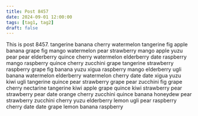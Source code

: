 ```yaml
---
title: Post 8457
date: 2024-09-01 12:00:00
tags: [tag1, tag2]
draft: false
---
```

This is post 8457.
tangerine
banana
cherry
watermelon
tangerine
fig
apple
banana
grape
fig
mango
watermelon
pear
strawberry
mango
apple
yuzu
pear
pear
elderberry
quince
cherry
watermelon
elderberry
date
raspberry
mango
raspberry
quince
cherry
zucchini
grape
tangerine
strawberry
raspberry
grape
fig
banana
yuzu
xigua
raspberry
mango
elderberry
ugli
banana
watermelon
elderberry
watermelon
cherry
date
date
xigua
yuzu
kiwi
ugli
tangerine
quince
pear
strawberry
grape
pear
zucchini
fig
grape
cherry
nectarine
tangerine
kiwi
apple
grape
quince
kiwi
strawberry
pear
strawberry
pear
date
orange
cherry
zucchini
quince
banana
honeydew
pear
strawberry
zucchini
cherry
yuzu
elderberry
lemon
ugli
pear
raspberry
cherry
date
date
grape
lemon
banana
raspberry
